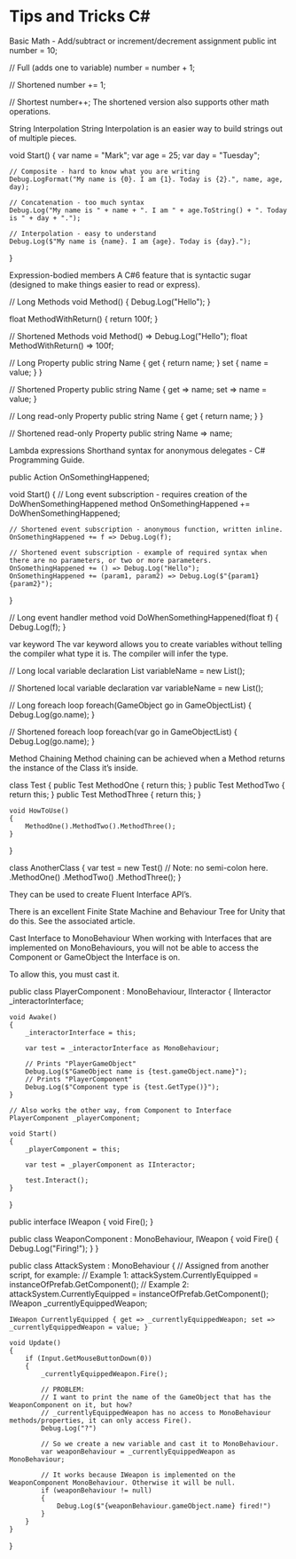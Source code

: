 # Tips and Tricks C#

Basic Math - Add/subtract or increment/decrement assignment
public int number = 10;

// Full (adds one to variable)
number = number + 1;

// Shortened
number += 1;

// Shortest
number++;
The shortened version also supports other math operations.

String Interpolation
String Interpolation is an easier way to build strings out of multiple pieces.

void Start()
{
	var name = "Mark";
	var age = 25;
	var day = "Tuesday";
	
	// Composite - hard to know what you are writing
	Debug.LogFormat("My name is {0}. I am {1}. Today is {2}.", name, age, day);
	
	// Concatenation - too much syntax
	Debug.Log("My name is " + name + ". I am " + age.ToString() + ". Today is " + day + ".");
	
	// Interpolation - easy to understand
	Debug.Log($"My name is {name}. I am {age}. Today is {day}.");
}

Expression-bodied members
A C#6 feature that is syntactic sugar (designed to make things easier to read or express).

// Long Methods
void Method()
{
	Debug.Log("Hello");
}

float MethodWithReturn()
{
	return 100f;
}

// Shortened Methods
void Method() => Debug.Log("Hello");
float MethodWithReturn() => 100f;

// Long Property
public string Name
{
	get { return name; }
	set { name = value; }
} 

// Shortened Property
public string Name
{
	get => name;
	set => name = value;
} 

// Long read-only Property
public string Name
{
	get { return name; }
}

// Shortened read-only Property
public string Name => name;

Lambda expressions
Shorthand syntax for anonymous delegates - C# Programming Guide.

public Action<float> OnSomethingHappened;

void Start()
{
	// Long event subscription - requires creation of the DoWhenSomethingHappened method
	OnSomethingHappened += DoWhenSomethingHappened;
	
	// Shortened event subscription - anonymous function, written inline.
	OnSomethingHappened += f => Debug.Log(f);
	
	// Shortened event subscription - example of required syntax when there are no parameters, or two or more parameters.
	OnSomethingHappened += () => Debug.Log("Hello");
	OnSomethingHappened += (param1, param2) => Debug.Log($"{param1} {param2}");
}

// Long event handler method
void DoWhenSomethingHappened(float f)
{
    Debug.Log(f);
}
  
var keyword
The var keyword allows you to create variables without telling the compiler what type it is. The compiler will infer the type.

// Long local variable declaration
List<LongTypeNameGoesHere> variableName = new List<LongTypeNameGoesHere>();

// Shortened local variable declaration
var variableName = new List<LongTypeNameGoesHere>();
  
// Long foreach loop
foreach(GameObject go in GameObjectList)
{
    Debug.Log(go.name);
}

// Shortened foreach loop
foreach(var go in GameObjectList)
{
    Debug.Log(go.name);
}
  
Method Chaining
Method chaining can be achieved when a Method returns the instance of the Class it’s inside.

class Test
{
    public Test MethodOne { return this; }
    public Test MethodTwo { return this; }
    public Test MethodThree { return this; }
	
	void HowToUse()
	{
		MethodOne().MethodTwo().MethodThree();
	}
}

class AnotherClass
{
	var test = new Test() // Note: no semi-colon here.
		.MethodOne()
		.MethodTwo()
		.MethodThree();
}
  
They can be used to create Fluent Interface API’s.

There is an excellent Finite State Machine and Behaviour Tree for Unity that do this. See the associated article.

Cast Interface to MonoBehaviour
When working with Interfaces that are implemented on MonoBehaviours, you will not be able to access the Component or GameObject the Interface is on.

To allow this, you must cast it.

public class PlayerComponent : MonoBehaviour, IInteractor
{
	IInteractor _interactorInterface;

	void Awake()
	{
		_interactorInterface = this;

		var test = _interactorInterface as MonoBehaviour;

		// Prints "PlayerGameObject"
		Debug.Log($"GameObject name is {test.gameObject.name}");
		// Prints "PlayerComponent"
		Debug.Log($"Component type is {test.GetType()}");
	}
	
	// Also works the other way, from Component to Interface
	PlayerComponent _playerComponent;
	
	void Start()
	{
		_playerComponent = this;
		
		var test = _playerComponent as IInteractor;
		
		test.Interact();
	}
}
  
public interface IWeapon
{
	void Fire();
}

public class WeaponComponent : MonoBehaviour, IWeapon
{
    void Fire() { Debug.Log("Firing!"); }
}

public class AttackSystem : MonoBehaviour
{
	// Assigned from another script, for example:
	// Example 1: attackSystem.CurrentlyEquipped = instanceOfPrefab.GetComponent<WeaponComponent>();
	// Example 2: attackSystem.CurrentlyEquipped = instanceOfPrefab.GetComponent<IWeapon>();
	IWeapon _currentlyEquippedWeapon;
	
	IWeapon CurrentlyEquipped { get => _currentlyEquippedWeapon; set => _currentlyEquippedWeapon = value; }
	
	void Update()
	{
		if (Input.GetMouseButtonDown(0))
		{
			_currentlyEquippedWeapon.Fire();
			
			// PROBLEM:
			// I want to print the name of the GameObject that has the WeaponComponent on it, but how?
			// _currentlyEquippedWeapon has no access to MonoBehaviour methods/properties, it can only access Fire().
			Debug.Log("?")
			
			// So we create a new variable and cast it to MonoBehaviour.
			var weaponBehaviour = _currentlyEquippedWeapon as MonoBehaviour;
			
			// It works because IWeapon is implemented on the WeaponComponent MonoBehaviour. Otherwise it will be null.
			if (weaponBehaviour != null)
			{
				Debug.Log($"{weaponBehaviour.gameObject.name} fired!")
			}
		}
	}
}
